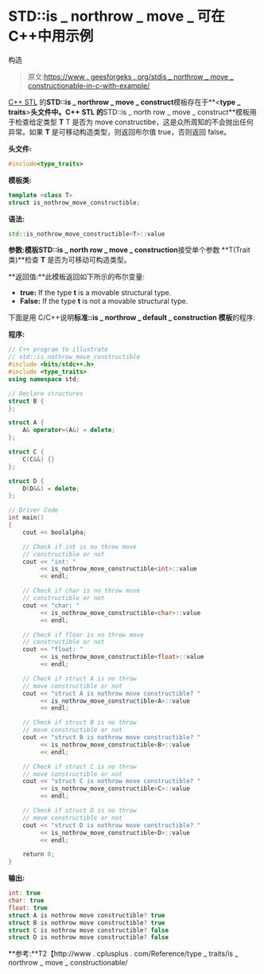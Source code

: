# STD::is _ northrow _ move _ 可在 C++中用示例

构造

> 原文:[https://www . geesforgeks . org/stdis _ northrow _ move _ constructionable-in-c-with-example/](https://www.geeksforgeeks.org/stdis_nothrow_move_constructible-in-c-with-example/)

[C++ STL](https://www.geeksforgeeks.org/the-c-standard-template-library-stl/) 的**STD::is _ northrow _ move _ construct**模板存在于**<**type _ traits**>**头文件中。C++ STL 的**STD::is _ north row _ move _ construct**模板用于检查给定类型 **T** T 是否为 move constructibe，这是众所周知的不会抛出任何异常。如果 **T** 是可移动构造类型，则返回布尔值 true，否则返回 false。

**头文件:**

```cpp
#include<type_traits>

```

**模板类:**

```cpp
template <class T>
struct is_nothrow_move_constructible;

```

**语法:**

```cpp
std::is_nothrow_move_constructible<T>::value

```

**参数:**模板**STD::is _ north row _ move _ construction**接受单个参数 **T(Trait 类)**检查 **T** 是否为可移动可构造类型。

**返回值:**此模板返回如下所示的布尔变量:

*   **true:** If the type **t** is a movable structural type.
*   **False:** If the type **t** is not a movable structural type.

下面是用 C/C++说明**标准::is _ northrow _ default _ construction 模板**的程序:

**程序:**

```cpp
// C++ program to illustrate
// std::is_nothrow_move_constructible
#include <bits/stdc++.h>
#include <type_traits>
using namespace std;

// Declare structures
struct B {
};

struct A {
    A& operator=(A&) = delete;
};

struct C {
    C(C&&) {}
};

struct D {
    D(D&&) = delete;
};

// Driver Code
int main()
{
    cout << boolalpha;

    // Check if int is no throw move
    // constructible or not
    cout << "int: "
         << is_nothrow_move_constructible<int>::value
         << endl;

    // Check if char is no throw move
    // constructible or not
    cout << "char: "
         << is_nothrow_move_constructible<char>::value
         << endl;

    // Check if floar is no throw move
    // constructible or not
    cout << "float: "
         << is_nothrow_move_constructible<float>::value
         << endl;

    // Check if struct A is no throw
    // move constructible or not
    cout << "struct A is nothrow move constructible? "
         << is_nothrow_move_constructible<A>::value
         << endl;

    // Check if struct B is no throw
    // move constructible or not
    cout << "struct B is nothrow move constructible? "
         << is_nothrow_move_constructible<B>::value
         << endl;

    // Check if struct C is no throw
    // move constructible or not
    cout << "struct C is nothrow move constructible? "
         << is_nothrow_move_constructible<C>::value
         << endl;

    // Check if struct D is no throw
    // move constructible or not
    cout << "struct D is nothrow move constructible? "
         << is_nothrow_move_constructible<D>::value
         << endl;

    return 0;
}
```

**输出:**

```cpp
int: true
char: true
float: true
struct A is nothrow move constructible? true
struct B is nothrow move constructible? true
struct C is nothrow move constructible? false
struct D is nothrow move constructible? false

```

**参考:**T2【http://www . cplusplus . com/Reference/type _ traits/is _ northrow _ move _ constructionable/